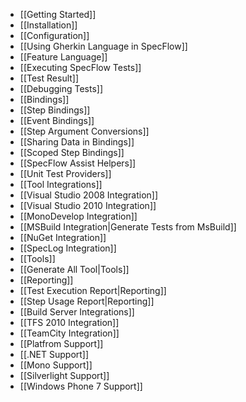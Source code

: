 * [[Getting Started]]
* [[Installation]]
* [[Configuration]]
* [[Using Gherkin Language in SpecFlow]]
 * [[Feature Language]]
* [[Executing SpecFlow Tests]]
 * [[Test Result]]
 * [[Debugging Tests]]
* [[Bindings]]
 * [[Step Bindings]]
 * [[Event Bindings]]
 * [[Step Argument Conversions]]
 * [[Sharing Data in Bindings]]
 * [[Scoped Step Bindings]]
 * [[SpecFlow Assist Helpers]]
* [[Unit Test Providers]]
* [[Tool Integrations]]
 * [[Visual Studio 2008 Integration]]
 * [[Visual Studio 2010 Integration]]
 * [[MonoDevelop Integration]]
 * [[MSBuild Integration|Generate Tests from MsBuild]]
 * [[NuGet Integration]]
 * [[SpecLog Integration]]
* [[Tools]]
 * [[Generate All Tool|Tools]]
* [[Reporting]]
 * [[Test Execution Report|Reporting]]
 * [[Step Usage Report|Reporting]]
* [[Build Server Integrations]]
 * [[TFS 2010 Integration]]
 * [[TeamCity Integration]]
* [[Platfrom Support]]
 * [[.NET Support]]
 * [[Mono Support]]
 * [[Silverlight Support]]
 * [[Windows Phone 7 Support]]
